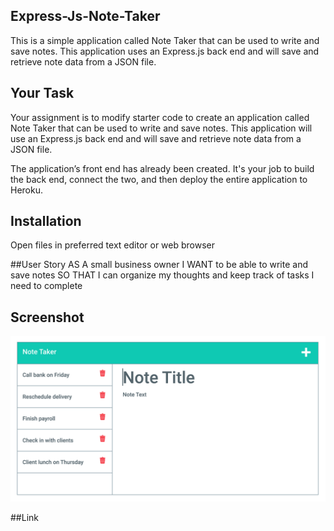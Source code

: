 ## Express-Js-Note-Taker
This is a simple application called Note Taker that can be used to write and save notes. This application uses an Express.js back end and will save and retrieve note data from a JSON file.


## Your Task

Your assignment is to modify starter code to create an application called Note Taker that can be used to write and save notes. This application will use an Express.js back end and will save and retrieve note data from a JSON file.

The application’s front end has already been created. It's your job to build the back end, connect the two, and then deploy the entire application to Heroku.

## Installation
Open files in preferred text editor or web browser

##User Story
AS A small business owner
I WANT to be able to write and save notes
SO THAT I can organize my thoughts and keep track of tasks I need to complete

## Screenshot

![alt text](assets1/Notes.png)

##Link


